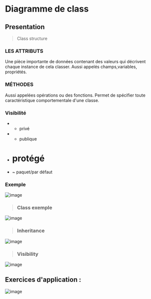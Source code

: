 # Diagramme de class

## Presentation

> Class structure

### LES ATTRIBUTS
Une pièce importante de données contenant des valeurs qui décrivent chaque instance de cela classer. Aussi appelés champs,variables, propriétés.

### MÉTHODES
Aussi appelées opérations ou des fonctions. Permet de spécifier toute caractéristique comportementale d'une classe.

### Visibilité

- - privé

- + publique

- # protégé

- ~ paquet/par défaut

### Exemple
![image](https://user-images.githubusercontent.com/92023794/199706511-bed7d8f7-8b73-4c70-97fe-376eedf04f44.png)

> ### Class exemple

![image](https://user-images.githubusercontent.com/92023794/199478499-6d4c58b5-8a33-4fd7-9fee-5675b2858e9e.png)

> ### Inheritance

![image](https://user-images.githubusercontent.com/92023794/199478634-a7ea4f5b-163e-4839-8505-b87cf891c1cd.png)

>### Visibility

![image](https://user-images.githubusercontent.com/92023794/199689481-cc4a9dbe-edf4-46ed-8ad6-1bed0fb6bcf5.png)


## Exercices d'application :

![image](https://user-images.githubusercontent.com/92023794/199696187-0cb14b94-1ec5-43d6-9efe-a03dc7cea9de.png)
